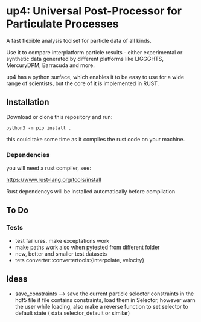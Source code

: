 # up4: Universal Post-Processor for Particulate Processes

A fast flexible analysis toolset for particle data of all kinds.

Use it to compare interplatform particle results - either experimental
or synthetic data generated by different platforms like LIGGGHTS, MercuryDPM,
Barracuda and more.

up4 has a python surface, which enables it to be easy to use for a wide range of
scientists, but the core of it is implemented in RUST.


## Installation

Download or clone this repository and run:

    python3 -m pip install .

this could take some time as it compiles the rust code on your machine.

### Dependencies

you will need a rust compiler, see:

https://www.rust-lang.org/tools/install

Rust dependencys will be installed automatically before compilation


## To Do
### Tests
- test failiures. make exceptations work
- make paths work also when pytested from different folder
- new, better and smaller test datasets
- tets converter::convertertools:{interpolate, velocity}

## Ideas
-  save_constraints --> save the current particle selector constraints in the hdf5 file if file contains constraints, load them in Selector, however warn the user while loading, also make a reverse function to set selector to default state ( data.selector_default or similar)